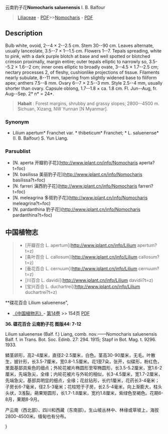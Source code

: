云南豹子花**Nomocharis saluenensis** I. B. Balfour

> [Liliaceae](http://www.iplant.cn/info/Liliaceae?t=foc) - [PDF](http://www.iplant.cn/foc/pdf/Liliaceae.pdf)>>[Nomocharis](http://www.iplant.cn/info/Nomocharis?t=foc) - [PDF](http://www.iplant.cn/foc/pdf/Nomocharis.pdf)

## Description

Bulb white, ovoid, 2--4 × 2--2.5 cm. Stem 30--90 cm. Leaves alternate, usually lanceolate, 3.5--7 × 1--1.5 cm. Flowers 1--7. Tepals spreading, white to pink, with a dark purple blotch at base and well spotted or blotched crimson proximally, margin entire; outer tepals elliptic to narrowly so, 3.5--5.2 × 1.6--2 cm; inner ones elliptic to broadly ovate, 3--4.5 × 1.7--2.5 cm; nectary processes 2, of fleshy, cushionlike projections of tissue. Filaments nearly subulate, 8--11 mm, tapering from slightly widened base to filiform apex; anthers 7.5--8 mm. Ovary 6--7 × 2.5--3 mm. Style 2.5--4 mm, usually shorter than ovary. Capsule oblong, 1.7--1.8 × ca. 1.8 cm. Fl. Jun--Aug, fr. Aug--Sep. 2* n* = 24*.


> **Habait** : 
> Forest margins, shrubby and grassy slopes; 2800--4500 m. Sichuan, Xizang, NW Yunnan [N Myanmar].

### Synonym
* Lilium apertum* Franchet var. * thibeticum* Franchet; * L. saluenense* (I. B. Balfour) S. Yun Liang.

### Parsublist

* [N.  aperta  开瓣豹子花](http://www.iplant.cn/info/Nomocharis aperta?t=foc)
* [N.  basilissa  美丽豹子花](http://www.iplant.cn/info/Nomocharis basilissa?t=foc)
* [N.  farreri  滇西豹子花](http://www.iplant.cn/info/Nomocharis farreri?t=foc)
* [N.  meleagrina  多斑豹子花](http://www.iplant.cn/info/Nomocharis meleagrina?t=foc)
* [N.  pardanthina  豹子花](http://www.iplant.cn/info/Nomocharis pardanthina?t=foc)


## 中国植物志

> * [开瓣百合  L.  apertum](http://www.iplant.cn/info/Lilium apertum?t=z)
> * [条叶百合  L.  callosum](http://www.iplant.cn/info/Lilium callosum?t=z)
> * [垂花百合  L.  cernuum](http://www.iplant.cn/info/Lilium cernuum?t=z)
> * [川百合  L.  davidii](http://www.iplant.cn/info/Lilium davidii?t=z)
> * [宝兴百合  L.  duchartrei](http://www.iplant.cn/info/Lilium duchartrei?t=z)


**碟花百合 Lilium saluenense",

* [《中国植物志》](http://www.iplant.cn/frps)- [第14卷](http://www.iplant.cn/frps/vol/14) >> 154页 [PDF](http://www.iplant.cn/frps/pdf/14/154.pdf)


**36. 碟花百合 云南豹子花 图版44: 7-12**

Lilium saluenense (Balf. f.) Liang, comb. nov.——Nomocharis saluenensis Balf. f. in Trans. Bot. Soc. Edinb. 27: 294. 1915; Stapf in Bot. Mag. t. 9296. 1933.

鳞茎卵形，高2-4厘米，直径2-2.5厘米，白色。茎高30-90厘米，无毛。叶散生，披针形，长3.5-7厘米，宽0.8-1.5厘米。花1至7朵，张开，似碟形，粉红色，里面基部具紫色的细点；外轮花被片椭圆形至窄椭圆形，长3.5-5.2厘米，宽1.6-2厘米，先端急尖，全缘；内轮花被片与外轮的相似，长3-4.5厘米，宽1.7-2厘米，先端急尖，基部具明显的细点，全缘；花丝钻形，长约1厘米，花药长3-4毫米；子房长6-7毫米，径2.5-3毫米；花柱短于子房，长2.5-4毫米，向上渐膨大，柱头头状，3浅裂。蒴果矩圆形，长1.7-1.8厘米，宽约1.8厘米，紫绿色至褐色。花期6-8月，果期8-9月。

产云南（西北部）、四川和西藏（东南部）。生山坡丛林中、林缘或草坡上，海拔2800-4500米。缅甸也有分布。

}